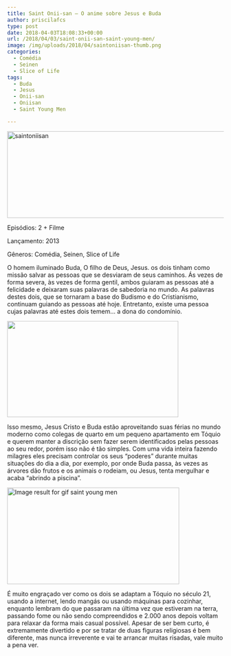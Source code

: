 ```yaml
---
title: Saint Onii-san – O anime sobre Jesus e Buda
author: priscilafcs
type: post
date: 2018-04-03T18:08:33+00:00
url: /2018/04/03/saint-onii-san-saint-young-men/
image: /img/uploads/2018/04/saintoniisan-thumb.png
categories:
  - Comédia
  - Seinen
  - Slice of Life
tags:
  - Buda
  - Jesus
  - Onii-san
  - Oniisan
  - Saint Young Men

---
```

<img class="alignnone size-full wp-image-257" src="/img/uploads/2018/04/saintoniisan-banner.png" alt="saintoniisan" width="700" height="202" srcset="/img/uploads/2018/04/saintoniisan-banner.png 700w, /img/uploads/2018/04/saintoniisan-banner-300x87.png 300w" sizes="(max-width: 700px) 100vw, 700px" />

Episódios: 2 + Filme
  
Lançamento: 2013
  
Gêneros: Comédia, Seinen, Slice of Life

O homem iluminado Buda, O filho de Deus, Jesus. os dois tinham como missão salvar as pessoas que se desviaram de seus caminhos. Ás vezes de forma severa, às vezes de forma gentil, ambos guiaram as pessoas até a felicidade e deixaram suas palavras de sabedoria no mundo. As palavras destes dois, que se tornaram a base do Budismo e do Cristianismo, continuam guiando as pessoas até hoje. Entretanto, existe uma pessoa cujas palavras até estes dois temem&#8230; a dona do condomínio.

<img class="" src="https://media.giphy.com/media/f5ac8RVKvCjF6/giphy.gif" width="398" height="224" />

Isso mesmo, Jesus Cristo e Buda estão aproveitando suas férias no mundo moderno como colegas de quarto em um pequeno apartamento em Tóquio e querem manter a discrição sem fazer serem identificados pelas pessoas ao seu redor, porém isso não é tão simples. Com uma vida inteira fazendo milagres eles precisam controlar os seus &#8220;poderes&#8221; durante muitas situações do dia a dia, por exemplo, por onde Buda passa, às vezes as árvores dão frutos e os animais o rodeiam, ou Jesus, tenta mergulhar e acaba &#8220;abrindo a piscina&#8221;.

<img class="irc_mi" src="https://i.pinimg.com/originals/33/46/2e/33462ee7dbea87455d2e3bbcf60523a2.jpg" alt="Image result for gif saint young men" width="400" height="225" />

É muito engraçado ver como os dois se adaptam a Tóquio no século 21, usando a internet, lendo mangás ou usando máquinas para cozinhar, enquanto lembram do que passaram na última vez que estiveram na terra, passando fome ou não sendo compreendidos e 2.000 anos depois voltam para relaxar da forma mais casual possível. Apesar de ser bem curto, é extremamente divertido e por se tratar de duas figuras religiosas é bem diferente, mas nunca irreverente e vai te arrancar muitas risadas, vale muito a pena ver.